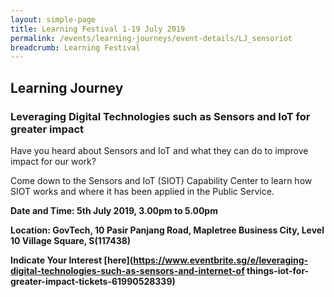 ```yaml
---
layout: simple-page
title: Learning Festival 1-19 July 2019
permalink: /events/learning-journeys/event-details/LJ_sensoriot
breadcrumb: Learning Festival
---
```


## Learning Journey 
### Leveraging Digital Technologies such as Sensors and IoT for greater impact

Have you heard about Sensors and IoT and what they can do to improve impact for our work?

Come down to the Sensors and IoT (SIOT) Capability Center to learn how SIOT works and where it has been applied in the Public Service.

**Date and Time: 5th July 2019, 3.00pm to 5.00pm** 

**Location: GovTech, 10 Pasir Panjang Road, Mapletree Business City, Level 10 Village Square, S(117438)** 

**Indicate Your Interest [here](https://www.eventbrite.sg/e/leveraging-digital-technologies-such-as-sensors-and-internet-of things-iot-for-greater-impact-tickets-61990528339)** 

